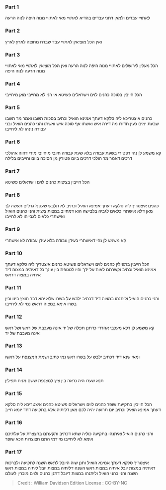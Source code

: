 
### Part 1
לאתויי עבדים ולמאן דתני עבדים בהדיא לאתויי מאי לאתויי מנוה היפה לנוה הרעה

### Part 2
ואין הכל מוציאין לאתויי עבד שברח מחוצה לארץ לארץ 

### Part 3
הכל מעלין לירושלים לאתויי מנוה היפה לנוה הרעה ואין הכל מוציאין לאתויי מאי לאתויי מנוה הרעה לנוה היפה

### Part 4
הכל חייבין בסוכה כהנים לוים וישראלים פשיטא אי הני לא מחייבי מאן מיחייבי

### Part 5
כהנים איצטריכא ליה סלקא דעתך אמינא הואיל וכתיב בסכות תשבו ואמר מר תשבו שבעת ימים כעין תדורו מה דירה איש ואשתו אף סוכה איש ואשתו והני כהנים הואיל ובני עבודה נינהו לא ליחייבו

### Part 6
קא משמע לן נהי דפטירי בשעת עבודה בלא שעת עבודה חיובי מיחייבי מידי דהוה אהולכי דרכים דאמר מר הולכי דרכים ביום פטורין מן הסוכה ביום וחייבים בלילה

### Part 7
הכל חייבין בציצית כהנים לוים וישראלים פשיטא

### Part 8
כהנים איצטריך ליה סלקא דעתך אמינא הואיל וכתיב לא תלבש שעטנז גדלים תעשה לך מאן דלא אישתרי כלאים לגביה בלבישה הוא דמחייב במצות ציצית והני כהנים הואיל ואישתרי כלאים לגבייהו לא לחייבו

### Part 9
קא משמע לן נהי דאישתרי בעידן עבודה בלא עידן עבודה לא אישתרי

### Part 10
הכל חייבין בתפילין כהנים לוים וישראלים פשיטא כהנים איצטריך ליה סלקא דעתך אמינא הואיל וכתיב וקשרתם לאות על ידך והיו לטטפת בין עינך כל דאיתיה במצוה דיד איתיה במצוה דראש

### Part 11
והני כהנים הואיל וליתנהו במצוה דיד דכתיב ילבש על בשרו שלא יהא דבר חוצץ בינו ובין בשרו אימא במצוה דראש נמי לא ליחייבו

### Part 12
קא משמע לן דלא מעכבי אהדדי כדתנן תפלה של יד אינה מעכבת של ראש ושל ראש אינה מעכבת של יד 

### Part 13
ומאי שנא דיד דכתיב ילבש על בשרו ראש נמי כתיב ושמת המצנפת על ראשו 

### Part 14
תנא שערו היה נראה בין ציץ למצנפת ששם מניח תפילין

### Part 15
הכל חייבין בתקיעת שופר כהנים לוים וישראלים פשיטא כהנים איצטריכא ליה סלקא דעתך אמינא הואיל וכתיב יום תרועה יהיה לכם מאן דליתיה אלא בתקיעה דחד יומא חייב

### Part 16
והני כהנים הואיל ואיתנהו בתקיעה כוליה שתא דכתיב ותקעתם בחצצרת על עלתיכם אימא לא ליחייבו מי דמי התם חצוצרות הכא שופר

### Part 17
איצטריך סלקא דעתך אמינא הואיל ותנן שוה היובל לראש השנה לתקיעה ולברכות דאיתיה במצות יובל איתיה במצות ראש השנה דליתיה במצות יובל ליתיה במצות ראש השנה והני כהני הואיל וליתנהו במצות דיובל דתנן כהנים ולוים מוכרין לעולם 

>Credit : William Davidson Edition
>License : CC-BY-NC